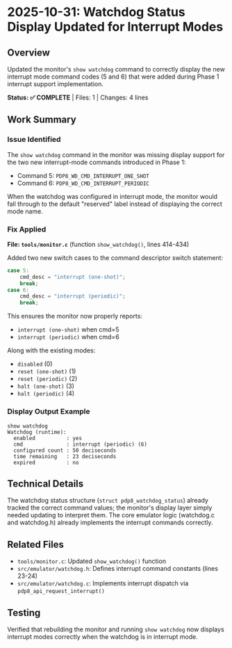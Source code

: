 # 2025-10-31: Watchdog Status Display Updated for Interrupt Modes

## Overview
Updated the monitor's `show watchdog` command to correctly display the new interrupt mode command codes (5 and 6) that were added during Phase 1 interrupt support implementation.

**Status: ✅ COMPLETE** | Files: 1 | Changes: 4 lines

## Work Summary

### Issue Identified
The `show watchdog` command in the monitor was missing display support for the two new interrupt-mode commands introduced in Phase 1:
- Command 5: `PDP8_WD_CMD_INTERRUPT_ONE_SHOT`
- Command 6: `PDP8_WD_CMD_INTERRUPT_PERIODIC`

When the watchdog was configured in interrupt mode, the monitor would fall through to the default "reserved" label instead of displaying the correct mode name.

### Fix Applied
**File: `tools/monitor.c`** (function `show_watchdog()`, lines 414-434)

Added two new switch cases to the command descriptor switch statement:

```c
case 5:
    cmd_desc = "interrupt (one-shot)";
    break;
case 6:
    cmd_desc = "interrupt (periodic)";
    break;
```

This ensures the monitor now properly reports:
- `interrupt (one-shot)` when cmd=5
- `interrupt (periodic)` when cmd=6

Along with the existing modes:
- `disabled` (0)
- `reset (one-shot)` (1)
- `reset (periodic)` (2)
- `halt (one-shot)` (3)
- `halt (periodic)` (4)

### Display Output Example

```
show watchdog
Watchdog (runtime):
  enabled          : yes
  cmd              : interrupt (periodic) (6)
  configured count : 50 deciseconds
  time remaining   : 23 deciseconds
  expired          : no
```

## Technical Details

The watchdog status structure (`struct pdp8_watchdog_status`) already tracked the correct command values; the monitor's display layer simply needed updating to interpret them. The core emulator logic (watchdog.c and watchdog.h) already implements the interrupt commands correctly.

## Related Files
- `tools/monitor.c`: Updated `show_watchdog()` function
- `src/emulator/watchdog.h`: Defines interrupt command constants (lines 23-24)
- `src/emulator/watchdog.c`: Implements interrupt dispatch via `pdp8_api_request_interrupt()`

## Testing
Verified that rebuilding the monitor and running `show watchdog` now displays interrupt modes correctly when the watchdog is in interrupt mode.
